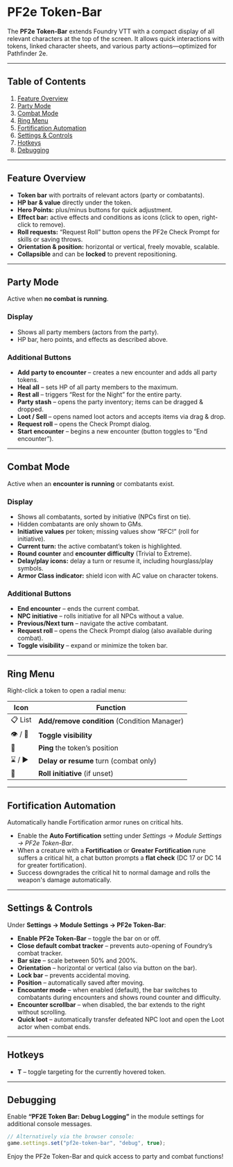# PF2e Token-Bar

The **PF2e Token-Bar** extends Foundry VTT with a compact display of all relevant characters at the top of the screen. It allows quick interactions with tokens, linked character sheets, and various party actions—optimized for Pathfinder 2e.

---

## Table of Contents

1. [Feature Overview](#feature-overview)
2. [Party Mode](#party-mode)
3. [Combat Mode](#combat-mode)
4. [Ring Menu](#ring-menu)
5. [Fortification Automation](#fortification-automation)
6. [Settings & Controls](#settings--controls)
7. [Hotkeys](#hotkeys)
8. [Debugging](#debugging)

---

## Feature Overview

- **Token bar** with portraits of relevant actors (party or combatants).  
- **HP bar & value** directly under the token.  
- **Hero Points:** plus/minus buttons for quick adjustment.  
- **Effect bar:** active effects and conditions as icons (click to open, right-click to remove).  
- **Roll requests:** “Request Roll” button opens the PF2e Check Prompt for skills or saving throws.
- **Orientation & position:** horizontal or vertical, freely movable, scalable.  
- **Collapsible** and can be **locked** to prevent repositioning.

---

## Party Mode

Active when **no combat is running**.

### Display

- Shows all party members (actors from the party).  
- HP bar, hero points, and effects as described above.

### Additional Buttons

- **Add party to encounter** – creates a new encounter and adds all party tokens.  
- **Heal all** – sets HP of all party members to the maximum.  
- **Rest all** – triggers “Rest for the Night” for the entire party.  
- **Party stash** – opens the party inventory; items can be dragged & dropped.  
- **Loot / Sell** – opens named loot actors and accepts items via drag & drop.  
- **Request roll** – opens the Check Prompt dialog.
- **Start encounter** – begins a new encounter (button toggles to “End encounter”).

---

## Combat Mode

Active when an **encounter is running** or combatants exist.

### Display

- Shows all combatants, sorted by initiative (NPCs first on tie).
- Hidden combatants are only shown to GMs.
- **Initiative values** per token; missing values show “RFC!” (roll for initiative).
- **Current turn:** the active combatant’s token is highlighted.
- **Round counter** and **encounter difficulty** (Trivial to Extreme).
- **Delay/play icons:** delay a turn or resume it, including hourglass/play symbols.
- **Armor Class indicator:** shield icon with AC value on character tokens.

### Additional Buttons

- **End encounter** – ends the current combat.  
- **NPC initiative** – rolls initiative for all NPCs without a value.  
- **Previous/Next turn** – navigate the active combatant.  
- **Request roll** – opens the Check Prompt dialog (also available during combat).
- **Toggle visibility** – expand or minimize the token bar.

---

## Ring Menu

Right-click a token to open a radial menu:

| Icon | Function |
|------|----------|
| 📋 List | **Add/remove condition** (Condition Manager) |
| 👁️ / 🚫 | **Toggle visibility** |
| 🎯 | **Ping** the token’s position |
| ⌛ / ▶️ | **Delay or resume** turn (combat only) |
| 🎲 | **Roll initiative** (if unset) |

---

## Fortification Automation

Automatically handle Fortification armor runes on critical hits.

- Enable the **Auto Fortification** setting under *Settings → Module Settings → PF2e Token-Bar*.
- When a creature with a **Fortification** or **Greater Fortification** rune suffers a critical hit, a chat button prompts a **flat check** (DC 17 or DC 14 for greater fortification).
- Success downgrades the critical hit to normal damage and rolls the weapon's damage automatically.

---

## Settings & Controls

Under **Settings → Module Settings → PF2e Token-Bar**:

- **Enable PF2e Token-Bar** – toggle the bar on or off.  
- **Close default combat tracker** – prevents auto-opening of Foundry’s combat tracker.  
- **Bar size** – scale between 50% and 200%.  
- **Orientation** – horizontal or vertical (also via button on the bar).  
- **Lock bar** – prevents accidental moving.
- **Position** – automatically saved after moving.
- **Encounter mode** – when enabled (default), the bar switches to combatants during encounters and shows round counter and difficulty.
- **Encounter scrollbar** – when disabled, the bar extends to the right without scrolling.
- **Quick loot** – automatically transfer defeated NPC loot and open the Loot actor when combat ends.

---

## Hotkeys

- **T** – toggle targeting for the currently hovered token.

---

## Debugging

Enable **“PF2E Token Bar: Debug Logging”** in the module settings for additional console messages.

```javascript
// Alternatively via the browser console:
game.settings.set("pf2e-token-bar", "debug", true);
```

Enjoy the PF2e Token-Bar and quick access to party and combat functions!


